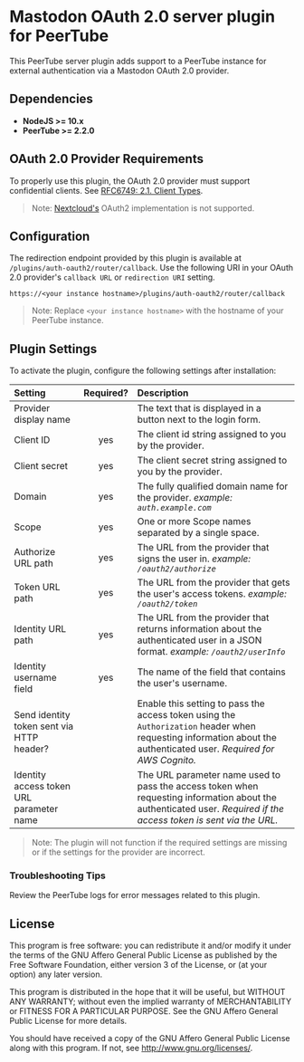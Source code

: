 # Mastodon OAuth 2.0 server plugin for PeerTube

This PeerTube server plugin adds support to a PeerTube instance for external authentication via a Mastodon OAuth 2.0 provider.

## Dependencies

  * **NodeJS >= 10.x**
  * **PeerTube >= 2.2.0**

## OAuth 2.0 Provider Requirements

To properly use this plugin, the OAuth 2.0 provider must support confidential clients. See [RFC6749: 2.1. Client Types](https://tools.ietf.org/html/rfc6749#section-2.1).

> Note: [Nextcloud's](https://docs.nextcloud.com/server/20/admin_manual//configuration_server/oauth2.html) OAuth2 implementation is not supported.

## Configuration

The redirection endpoint provided by this plugin is available at `/plugins/auth-oauth2/router/callback`.  Use the following URI in your OAuth 2.0 provider's `callback URL` or `redirection URI` setting.

`https://<your instance hostname>/plugins/auth-oauth2/router/callback`

> Note: Replace `<your instance hostname>` with the hostname of your PeerTube instance.

## Plugin Settings

To activate the plugin, configure the following settings after installation:

| Setting | Required? | Description |
| :------------ | :---------------: | :----- |
| Provider display name | | The text that is displayed in a button next to the login form. |
| Client ID      | yes | The client id string assigned to you by the provider. |
| Client secret |  yes | The client secret string assigned to you by the provider. |
| Domain | yes | The fully qualified domain name for the provider. *example: `auth.example.com`* |
| Scope | yes | One or more Scope names separated by a single space. |
| Authorize URL path | yes | The URL from the provider that signs the user in. *example: `/oauth2/authorize`* |
| Token URL path | yes | The URL from the provider that gets the user's access tokens. *example: `/oauth2/token`* |
| Identity URL path | yes | The URL from the provider that returns information about the authenticated user in a JSON format. *example: `/oauth2/userInfo`* |
| Identity username field | yes | The name of the field that contains the user's username. |
| Send identity token sent via HTTP header?  | | Enable this setting to pass the access token using the `Authorization` header when requesting information about the authenticated user. *Required for AWS Cognito.* |
| Identity access token URL parameter name  | | The URL parameter name used to pass the access token when requesting information about the authenticated user. *Required if the access token is sent via the URL.* |

> Note:  The plugin will not function if the required settings are missing or if the settings for the provider are incorrect.

### Troubleshooting Tips

Review the PeerTube logs for error messages related to this plugin.

## License

This program is free software: you can redistribute it and/or modify
it under the terms of the GNU Affero General Public License as published
by the Free Software Foundation, either version 3 of the License, or
(at your option) any later version.

This program is distributed in the hope that it will be useful,
but WITHOUT ANY WARRANTY; without even the implied warranty of
MERCHANTABILITY or FITNESS FOR A PARTICULAR PURPOSE.  See the
GNU Affero General Public License for more details.

You should have received a copy of the GNU Affero General Public License
along with this program.  If not, see <http://www.gnu.org/licenses/>.